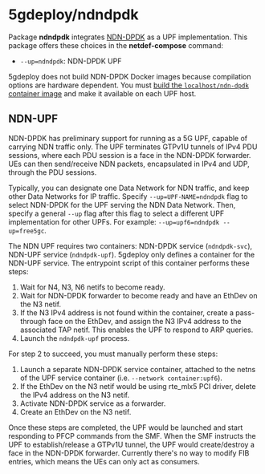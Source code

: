 # 5gdeploy/ndndpdk

Package **ndndpdk** integrates [NDN-DPDK](https://github.com/usnistgov/ndn-dpdk) as a UPF implementation.
This package offers these choices in the **netdef-compose** command:

* `--up=ndndpdk`: NDN-DPDK UPF

5gdeploy does not build NDN-DPDK Docker images because compilation options are hardware dependent.
You must [build the `localhost/ndn-dpdk` container image](https://github.com/usnistgov/ndn-dpdk/blob/main/docs/Docker.md) and make it available on each UPF host.

## NDN-UPF

NDN-DPDK has preliminary support for running as a 5G UPF, capable of carrying NDN traffic only.
The UPF terminates GTPv1U tunnels of IPv4 PDU sessions, where each PDU session is a face in the NDN-DPDK forwarder.
UEs can then send/receive NDN packets, encapsulated in IPv4 and UDP, through the PDU sessions.

Typically, you can designate one Data Network for NDN traffic, and keep other Data Networks for IP traffic.
Specify `--up=UPF-NAME=ndndpdk` flag to select NDN-DPDK for the UPF serving the NDN Data Network.
Then, specify a general `--up` flag after this flag to select a different UPF implementation for other UPFs.
For example: `--up=upf6=ndndpdk --up=free5gc`.

The NDN UPF requires two containers: NDN-DPDK service (`ndndpdk-svc`), NDN-UPF service (`ndndpdk-upf`).
5gdeploy only defines a container for the NDN-UPF service.
The entrypoint script of this container performs these steps:

1. Wait for N4, N3, N6 netifs to become ready.
2. Wait for NDN-DPDK forwarder to become ready and have an EthDev on the N3 netif.
3. If the N3 IPv4 address is not found within the container, create a pass-through face on the EthDev, and assign the N3 IPv4 address to the associated TAP netif.
   This enables the UPF to respond to ARP queries.
4. Launch the `ndndpdk-upf` process.

For step 2 to succeed, you must manually perform these steps:

1. Launch a separate NDN-DPDK service container, attached to the netns of the UPF service container (i.e. `--network container:upf6`).
2. If the EthDev on the N3 netif would be using rte\_mlx5 PCI driver, delete the IPv4 address on the N3 netif.
3. Activate NDN-DPDK service as a forwarder.
4. Create an EthDev on the N3 netif.

Once these steps are completed, the UPF would be launched and start responding to PFCP commands from the SMF.
When the SMF instructs the UPF to establish/release a GTPv1U tunnel, the UPF would create/destroy a face in the NDN-DPDK forwarder.
Currently there's no way to modify FIB entries, which means the UEs can only act as consumers.

